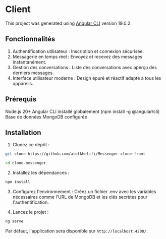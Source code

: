# Client

This project was generated using [Angular CLI](https://github.com/angular/angular-cli) version 19.0.2.

## Fonctionnalités

1. Authentification utilisateur : Inscription et connexion sécurisée.
2. Messagerie en temps réel : Envoyez et recevez des messages instantanément.
3. Gestion des conversations : Liste des conversations avec aperçu des derniers messages.
4. Interface utilisateur moderne : Design épuré et réactif adapté à tous les appareils.

## Prérequis

Node.js 20+
Angular CLI installé globalement (npm install -g @angular/cli)
Base de données MongoDB configurée

## Installation

1. Clonez ce dépôt :

```bash
git clone https://github.com/atefkhelifi/Messenger-clone-front
```

```bash
cd clone-messenger
```

2. Installez les dépendances :

```bash
npm install
```

3. Configurez l'environnement :
   Créez un fichier .env avec les variables nécessaires comme l'URL de MongoDB et les clés secrètes pour l'authentification.

4. Lancez le projet :

```bash
ng serve
```

Par défaut, l'application sera disponible sur `http://localhost:4200/`.
